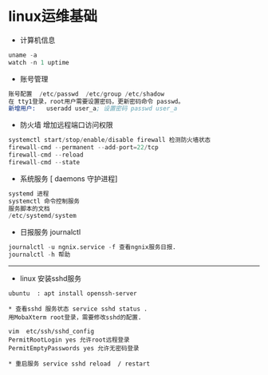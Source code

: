 # linux运维基础

* 计算机信息
```s
uname -a
watch -n 1 uptime
```

* 账号管理
```s
账号配置  /etc/passwd  /etc/group /etc/shadow
在 tty1登录，root用户需要设置密码，更新密码命令 passwd。
新增用户:	useradd user_a;	设置密码 passwd user_a
```

* 防火墙 增加远程端口访问权限
```s
systemctl start/stop/enable/disable firewall 检测防火墙状态
firewall-cmd --permanent --add-port=22/tcp
firewall-cmd --reload
firewall-cmd --state
```

* 系统服务 [ daemons 守护进程]
```s
systemd 进程
systemctl 命令控制服务
服务脚本的文档 
/etc/systemd/system
```

* 日报服务 journalctl
```s
journalctl -u ngnix.service -f 查看ngnix服务日报.
journalctl -h 帮助
```

********************************* 

* linux 安装sshd服务
```text
ubuntu  : apt install openssh-server

* 查看sshd 服务状态 service sshd status .
用MobaXterm root登录，需要修改sshd的配置.

vim  etc/ssh/sshd_config
PermitRootLogin yes 允许root远程登录
PermitEmptyPasswords yes 允许无密码登录

* 重启服务 service sshd reload  / restart
```


